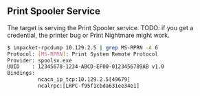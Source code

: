 ## Print Spooler Service

The target is serving the Print Spooler service. TODO: if you get a credential, the printer bug or Print Nightmare might work.

```bash
$ impacket-rpcdump 10.129.2.5 | grep MS-RPRN -A 6
Protocol: [MS-RPRN]: Print System Remote Protocol
Provider: spoolsv.exe
UUID    : 12345678-1234-ABCD-EF00-0123456789AB v1.0
Bindings:
          ncacn_ip_tcp:10.129.2.5[49679]
          ncalrpc:[LRPC-f95f1cbda631ee34e1]
```
